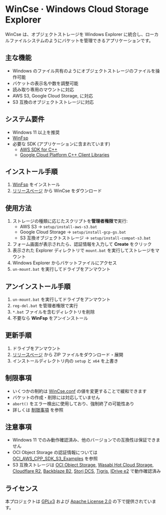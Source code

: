 # WinCse &middot; Windows Cloud Storage Explorer

WinCse は、オブジェクトストレージを Windows Explorer に統合し、ローカルファイルシステムのようにバケットを管理できるアプリケーションです。

## 主な機能
- Windows のファイル共有のようにオブジェクトストレージのファイルを操作可能  
- バケットの表示名や数を調整可能  
- 読み取り専用のマウントに対応  
- AWS S3, Google Cloud Storage, に対応  
- S3 互換のオブジェクトストレージに対応  

## システム要件
- Windows 11 以上を推奨  
- [WinFsp](http://www.secfs.net/winfsp/)  
- 必要な SDK (アプリケーションに含まれています)  
  - [AWS SDK for C++](https://github.com/aws/aws-sdk-cpp)  
  - [Google Cloud Platform C++ Client Libraries](https://github.com/googleapis/google-cloud-cpp)  

## インストール手順
1. [WinFsp](https://winfsp.dev/rel/) をインストール  
2. [リリースページ](https://github.com/cbh34680/WinCse/releases) から WinCse をダウンロード  

## 使用方法
1. ストレージの種類に応じたスクリプトを**管理者権限で**実行:  
   - AWS S3 &rarr; `setup/install-aws-s3.bat`  
   - Google Cloud Storage &rarr; `setup/install-gcp-gs.bat`  
   - S3 互換オブジェクトストレージ &rarr; `setup/install-compat-s3.bat`  
2. フォーム画面が表示されたら、認証情報を入力して **Create** をクリック  
3. 表示された Explorer ディレクトリで `mount.bat` を実行してストレージをマウント  
4. Windows Explorer からバケットファイルにアクセス  
5. `un-mount.bat` を実行してドライブをアンマウント  

## アンインストール手順
1. `un-mount.bat` を実行してドライブをアンマウント  
2. `reg-del.bat` を管理者権限で実行  
3. `*.bat` ファイルを含むディレクトリを削除  
4. 不要なら **WinFsp** をアンインストール  

## 更新手順
1. ドライブをアンマウント  
2. [リリースページ](https://github.com/cbh34680/WinCse/releases) から ZIP ファイルをダウンロード・展開  
3. インストールディレクトリ内の `setup` と `x64` を上書き  

## 制限事項
- いくつかの制約は [WinCse.conf](./doc/conf-example.txt) の値を変更することで緩和できます  
- バケットの作成・削除には対応していません  
- `abort()` をエラー検出に使用しており、強制終了の可能性あり  
- 詳しくは [制限事項](./doc/limitations-ja.md) を参照  

## 注意事項
- Windows 11 でのみ動作確認済み、他のバージョンでの互換性は保証できません  
- OCI Object Storage の認証情報については [OCI_AWS_CPP_SDK_S3_Examples](https://github.com/tonymarkel/OCI_AWS_CPP_SDK_S3_Examples) を参照  
- S3 互換ストレージは [OCI Object Storage](./doc/example-oci.png), [Wasabi Hot Cloud Storage](./doc/example-wasabi.png), [Cloudflare R2](./doc/example-cloudflare.png), [Backblaze B2](./doc/example-backblaze.png), [Storj DCS](./doc/example-storj.png), [Tigris](./doc/example-tigris.png), [IDrive e2](./doc/example-idrive.png) で動作確認済み  

## ライセンス
本プロジェクトは [GPLv3](https://www.gnu.org/licenses/gpl-3.0.html) および [Apache License 2.0](https://www.apache.org/licenses/LICENSE-2.0) の下で提供されています。
